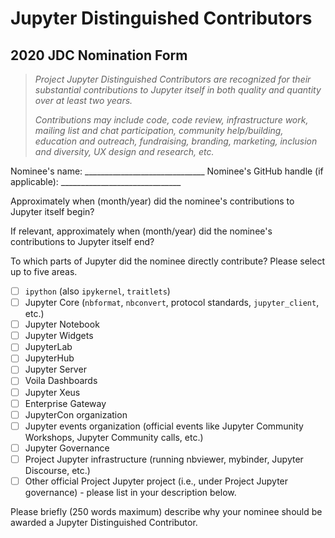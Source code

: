 
# Jupyter Distinguished Contributors
## 2020 JDC Nomination Form

> *Project Jupyter Distinguished Contributors are recognized for their substantial contributions to Jupyter itself in both quality and quantity over at least two years.*
> 
> *Contributions may include code, code review, infrastructure work, mailing list and chat participation, community help/building, education and outreach, fundraising, branding, marketing, inclusion and diversity, UX design and research, etc.*

Nominee's name: ______________________________
Nominee's GitHub handle (if applicable): ______________________________

Approximately when (month/year) did the nominee's contributions to Jupyter itself begin?

If relevant, approximately when (month/year) did the nominee's contributions to Jupyter itself end?

To which parts of Jupyter did the nominee directly contribute? Please select up to five areas.
- [ ] `ipython` (also `ipykernel`, `traitlets`)
- [ ] Jupyter Core (`nbformat`, `nbconvert`, protocol standards, `jupyter_client`, etc.)
- [ ] Jupyter Notebook
- [ ] Jupyter Widgets
- [ ] JupyterLab
- [ ] JupyterHub
- [ ] Jupyter Server
- [ ] Voila Dashboards
- [ ] Jupyter Xeus
- [ ] Enterprise Gateway
- [ ] JupyterCon organization
- [ ] Jupyter events organization (official events like Jupyter Community Workshops, Jupyter Community calls, etc.)
- [ ] Jupyter Governance
- [ ] Project Jupyter infrastructure (running nbviewer, mybinder, Jupyter Discourse, etc.)
- [ ] Other official Project Jupyter project (i.e., under Project Jupyter governance) - please list in your description below.

Please briefly (250 words maximum) describe why your nominee should be awarded a Jupyter Distinguished Contributor.

